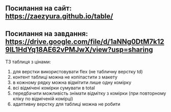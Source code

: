 ## **Посилання на сайт:** <https://zaezyura.github.io/table/>
## Посилання на завдання: <https://drive.google.com/file/d/1aNNg0DtM7k129IL1HdYq18AE62vPMJwX/view?usp=sharing>
ТЗ
таблиця з цінами:
1. для верстки використовувати flex (не табличну верстку td)
2. контент таблиці можна не копіпастити з макету
3. в кожному рядку можна відмітити лише одну комірку
4. всі відмічені комірки сумувати в total
5. передбачити можливість знімати відмітку з комірки (при повторному кліку по відміченій комірці)
6. адаптивну верстку для таблиці можна не робити

